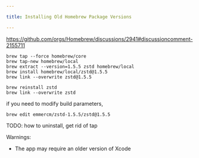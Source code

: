 ```yaml
---

title: Installing Old Homebrew Package Versions

---
```


https://github.com/orgs/Homebrew/discussions/2941#discussioncomment-2155711

```shell
brew tap --force homebrew/core
brew tap-new homebrew/local
brew extract --version=1.5.5 zstd homebrew/local
brew install homebrew/local/zstd@1.5.5
brew link --overwrite zstd@1.5.5
```

```shell
brew reinstall zstd
brew link --overwrite zstd
```

if you need to modify build parameters,

```shell
brew edit emmercm/zstd-1.5.5/zstd@1.5.5
```

TODO: how to uninstall, get rid of tap

Warnings:

- The app may require an older version of Xcode
<!--stackedit_data:
eyJoaXN0b3J5IjpbLTE3MTk4NTUzNTIsLTkyMTY0NjE0MiwtMT
Y4MDUwODQ3NywtMjA0Njg3ODA2OCwxODAyNTUwNjYsOTk2NTcw
Mjc0LDE2ODE3Mzc4MDJdfQ==
-->